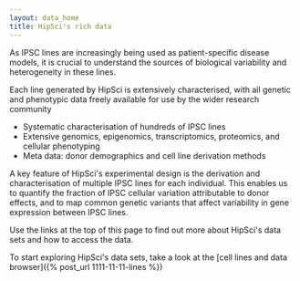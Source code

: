 ```yaml
---
layout: data_home
title: HipSci's rich data
---
```


As IPSC lines are increasingly being used as patient-specific disease models,
it is crucial to understand the sources of biological variability and
heterogeneity in these lines.

Each line generated by HipSci is extensively characterised, with all
genetic and phenotypic data freely available
for use by the wider research community

* Systematic characterisation of hundreds of IPSC lines
* Extensive genomics, epigenomics, transcriptomics, proteomics, and cellular phenotyping
* Meta data: donor demographics and cell line derivation methods

A key feature of HipSci's experimental design is the derivation and
characterisation of multiple IPSC lines for each individual. This enables us to
quantify the fraction of IPSC cellular variation attributable to donor effects,
and to map common genetic variants that affect variability in gene expression
between IPSC lines.

Use the links at the top of this page to find out more about HipSci's data sets
and how to access the data.

To start exploring HipSci's data sets, take a look at the [cell lines and data browser]({% post_url 1111-11-11-lines %})
